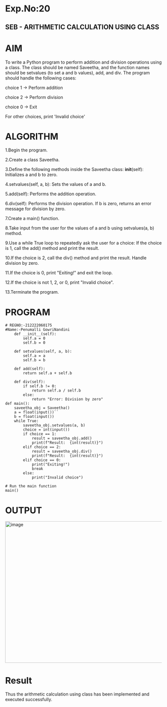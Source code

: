 # Exp.No:20
## SEB - ARITHMETIC CALCULATION USING CLASS
# AIM
To write a Python program to perform addition and division operations using a class. The class should be named Saveetha, and the function names should be setvalues (to set a and b values), add, and div. The program should handle the following cases:

choice 1 → Perform addition

choice 2 → Perform division

choice 0 → Exit

For other choices, print 'Invalid choice'
# ALGORITHM
1.Begin the program.

2.Create a class Saveetha.

3.Define the following methods inside the Saveetha class:
__init__(self): Initializes a and b to zero.

4.setvalues(self, a, b): Sets the values of a and b.

5.add(self): Performs the addition operation.

6.div(self): Performs the division operation. If b is zero, returns an error message for division by zero.

7.Create a main() function.

8.Take input from the user for the values of a and b using setvalues(a, b) method.

9.Use a while True loop to repeatedly ask the user for a choice:
If the choice is 1, call the add() method and print the result.

10.If the choice is 2, call the div() method and print the result. Handle division by zero.

11.If the choice is 0, print "Exiting!" and exit the loop.

12.If the choice is not 1, 2, or 0, print "Invalid choice".

13.Terminate the program.
# PROGRAM
```
# REGNO:-212222060175
#Name:-Penumalli GowriNandini
    def __init__(self):
        self.a = 0
        self.b = 0

    def setvalues(self, a, b):
        self.a = a
        self.b = b

    def add(self):
        return self.a + self.b

    def div(self):
        if self.b != 0:
            return self.a / self.b
        else:
            return "Error: Division by zero"
def main():
    saveetha_obj = Saveetha()
    a = float(input())``
    b = float(input())
    while True:
        saveetha_obj.setvalues(a, b)
        choice = int(input())
        if choice == 1:
            result = saveetha_obj.add()
            print(f"Result:  {int(result)}")
        elif choice == 2:
            result = saveetha_obj.div()
            print(f"Result:  {int(result)}")
        elif choice == 0:
            print("Exiting!")
            break
        else:
            print("Invalid choice")

# Run the main function
main()
```


# OUTPUT
<img width="1011" height="456" alt="image" src="https://github.com/user-attachments/assets/5f716e34-0bd4-401b-a485-cc66108329f2" />

# Result
Thus the arithmetic calculation using class has been implemented and executed successfully.



